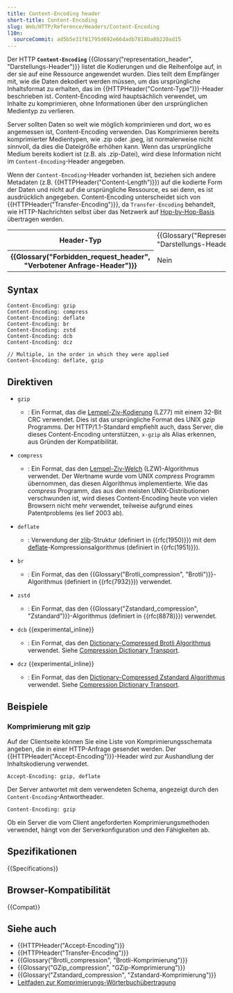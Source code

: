 ```yaml
---
title: Content-Encoding header
short-title: Content-Encoding
slug: Web/HTTP/Reference/Headers/Content-Encoding
l10n:
  sourceCommit: ad5b5e31f81795d692e66dadb7818ba8b220ad15
---
```


Der HTTP **`Content-Encoding`** {{Glossary("representation_header", "Darstellungs-Header")}} listet die Kodierungen und die Reihenfolge auf, in der sie auf eine Ressource angewendet wurden.
Dies teilt dem Empfänger mit, wie die Daten dekodiert werden müssen, um das ursprüngliche Inhaltsformat zu erhalten, das im {{HTTPHeader("Content-Type")}}-Header beschrieben ist.
Content-Encoding wird hauptsächlich verwendet, um Inhalte zu komprimieren, ohne Informationen über den ursprünglichen Medientyp zu verlieren.

Server sollten Daten so weit wie möglich komprimieren und dort, wo es angemessen ist, Content-Encoding verwenden.
Das Komprimieren bereits komprimierter Medientypen, wie .zip oder .jpeg, ist normalerweise nicht sinnvoll, da dies die Dateigröße erhöhen kann.
Wenn das ursprüngliche Medium bereits kodiert ist (z.B. als .zip-Datei), wird diese Information nicht im `Content-Encoding`-Header angegeben.

Wenn der `Content-Encoding`-Header vorhanden ist, beziehen sich andere Metadaten (z.B. {{HTTPHeader("Content-Length")}}) auf die kodierte Form der Daten und nicht auf die ursprüngliche Ressource, es sei denn, es ist ausdrücklich angegeben.
Content-Encoding unterscheidet sich von {{HTTPHeader("Transfer-Encoding")}}, da `Transfer-Encoding` behandelt, wie HTTP-Nachrichten selbst über das Netzwerk auf [Hop-by-Hop-Basis](/de/docs/Web/HTTP/Reference/Headers#hop-by-hop_headers) übertragen werden.

<table class="properties">
  <tbody>
    <tr>
      <th scope="row">Header-Typ</th>
      <td>{{Glossary("Representation_header", "Darstellungs-Header")}}</td>
    </tr>
    <tr>
      <th scope="row">{{Glossary("Forbidden_request_header", "Verbotener Anfrage-Header")}}</th>
      <td>Nein</td>
    </tr>
  </tbody>
</table>

## Syntax

```http
Content-Encoding: gzip
Content-Encoding: compress
Content-Encoding: deflate
Content-Encoding: br
Content-Encoding: zstd
Content-Encoding: dcb
Content-Encoding: dcz

// Multiple, in the order in which they were applied
Content-Encoding: deflate, gzip
```

## Direktiven

- `gzip`
  - : Ein Format, das die [Lempel-Ziv-Kodierung](https://en.wikipedia.org/wiki/LZ77_and_LZ78#LZ77) (LZ77) mit einem 32-Bit CRC verwendet.
    Dies ist das ursprüngliche Format des UNIX _gzip_ Programms.
    Der HTTP/1.1-Standard empfiehlt auch, dass Server, die dieses Content-Encoding unterstützen, `x-gzip` als Alias erkennen, aus Gründen der Kompatibilität.
- `compress`
  - : Ein Format, das den [Lempel-Ziv-Welch](https://en.wikipedia.org/wiki/LZW) (LZW)-Algorithmus verwendet.
    Der Wertname wurde vom UNIX _compress_ Programm übernommen, das diesen Algorithmus implementierte.
    Wie das _compress_ Programm, das aus den meisten UNIX-Distributionen verschwunden ist, wird dieses Content-Encoding heute von vielen Browsern nicht mehr verwendet, teilweise aufgrund eines Patentproblems (es lief 2003 ab).
- `deflate`
  - : Verwendung der [zlib](https://en.wikipedia.org/wiki/Zlib)-Struktur (definiert in {{rfc(1950)}}) mit dem [deflate](https://en.wikipedia.org/wiki/Deflate)-Kompressionsalgorithmus (definiert in {{rfc(1951)}}).
- `br`
  - : Ein Format, das den {{Glossary("Brotli_compression", "Brotli")}}-Algorithmus (definiert in {{rfc(7932)}}) verwendet.
- `zstd`
  - : Ein Format, das den {{Glossary("Zstandard_compression", "Zstandard")}}-Algorithmus (definiert in {{rfc(8878)}}) verwendet.
- `dcb` {{experimental_inline}}
  - : Ein Format, das den [Dictionary-Compressed Brotli Algorithmus](https://datatracker.ietf.org/doc/html/draft-ietf-httpbis-compression-dictionary#name-dictionary-compressed-brotl) verwendet. Siehe [Compression Dictionary Transport](/de/docs/Web/HTTP/Guides/Compression_dictionary_transport).

- `dcz` {{experimental_inline}}
  - : Ein Format, das den [Dictionary-Compressed Zstandard Algorithmus](https://datatracker.ietf.org/doc/html/draft-ietf-httpbis-compression-dictionary#name-dictionary-compressed-zstan) verwendet. Siehe [Compression Dictionary Transport](/de/docs/Web/HTTP/Guides/Compression_dictionary_transport).

## Beispiele

### Komprimierung mit gzip

Auf der Clientseite können Sie eine Liste von Komprimierungsschemata angeben, die in einer HTTP-Anfrage gesendet werden. Der {{HTTPHeader("Accept-Encoding")}}-Header wird zur Aushandlung der Inhaltskodierung verwendet.

```http
Accept-Encoding: gzip, deflate
```

Der Server antwortet mit dem verwendeten Schema, angezeigt durch den `Content-Encoding`-Antwortheader.

```http
Content-Encoding: gzip
```

Ob ein Server die vom Client angeforderten Komprimierungsmethoden verwendet, hängt von der Serverkonfiguration und den Fähigkeiten ab.

## Spezifikationen

{{Specifications}}

## Browser-Kompatibilität

{{Compat}}

## Siehe auch

- {{HTTPHeader("Accept-Encoding")}}
- {{HTTPHeader("Transfer-Encoding")}}
- {{Glossary("Brotli_compression", "Brotli-Komprimierung")}}
- {{Glossary("GZip_compression", "GZip-Komprimierung")}}
- {{Glossary("Zstandard_compression", "Zstandard-Komprimierung")}}
- [Leitfaden zur Komprimierungs-Wörterbuchübertragung](/de/docs/Web/HTTP/Guides/Compression_dictionary_transport)
